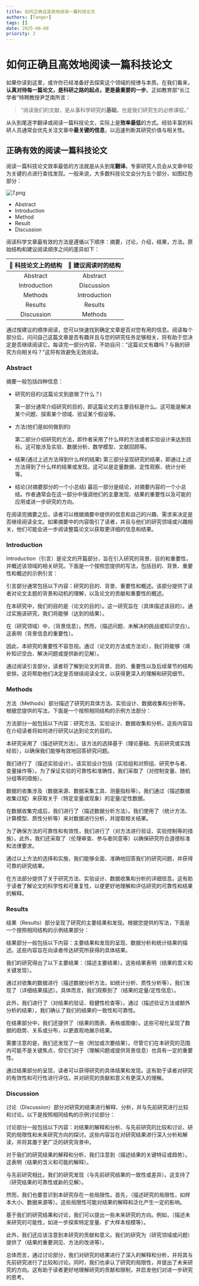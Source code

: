 ```yaml
---
title: 如何正确且高效地阅读一篇科技论文
authors: [Tanger]
tags: []
date: 2025-06-08
priority: 2
---
```


# 如何正确且高效地阅读一篇科技论文

如果你读到这里，或许你已经准备好去探索这个领域的规律与本质。在我们看来，**认真对待每一篇论文，是科研之路的起点，更是最重要的一步**。正如教育部“长江学者”特聘教授尹芝南所言：

> “阅读我们的文献，是从事科学研究的**基础**，也是我们研究生的必修课程。”

从头到尾逐字翻译或阅读一篇科技论文，实际上是**效率最低**的方式。经验丰富的科研人员通常会优先关注文章中**最关键的信息**，以迅速判断其研究价值与相关性。

## 正确有效的阅读一篇科技论文

阅读一篇科技论文效率最低的方法就是从头到尾**翻译**。专家研究人员会从文章中较为关键的点进行查找发现。一般来说，大多数科技论文会分为五个部分，如图红色部分：

![7.png](https://s2.loli.net/2025/06/15/hD3idkFqRsogl1K.png)

- Abstract
- Introduction
- Method
- Result
- Discussion

阅读科学文章最有效的方法是遵循以下顺序：摘要，讨论，介绍，结果，方法。原始结构和建议阅读顺序之间的差异如下：

| 🍑 科技论文上的结构 | 🍒 建议阅读时的结构 |
| :-----------------: | :-----------------: |
|      Abstract       |      Abstract       |
|    Introduction     |     Discussion      |
|       Methods       |    Introduction     |
|       Results       |       Results       |
|     Discussion      |       Methods       |

通过按建议的顺序阅读，您可以快速找到确定文章是否对您有用的信息。阅读每个部分后，问问自己这篇文章是否有趣并且与您的研究任务足够相关，将有助于您决定是否继续阅读它。每读完一部分内容，不妨自问：“这篇论文有趣吗？与我的研究方向相关吗？”这将有效避免无效阅读。

### Abstract

摘要一般包括四种信息：

- 研究的目的(这篇论文到底做了什么？)

  第一部分通常介绍研究的目的，即这篇论文的主要目标是什么。这可能是解决某个问题、探索某个领域、验证某个假设等。

- 方法(他们是如何做到的)

  第二部分介绍研究的方法，即作者采用了什么样的方法或者实验设计来达到目标。这可能涉及实验、数据分析、数学模型、文献回顾等。

- 结果(通过上述方法得到什么样的结果)
  第三部分呈现研究的结果，即通过上述方法得到了什么样的结果或发现。这可以是定量数据、定性观察、统计分析等。

- 结论(对摘要部分的一个小总结)
  最后一部分是结论，对摘要内容的一个小总结。作者通常会在这一部分中强调他们的主要发现、结果的重要性以及可能的应用或进一步研究的方向。

在阅读完摘要之后，读者可以根据摘要中提供的信息和自己的兴趣、需求来决定是否继续阅读全文。如果摘要中的内容吸引了读者，并且与他们的研究领域或兴趣相关，他们可能会进一步阅读整篇论文以获取更详细的信息和结果。

### Introduction

Introduction（引言）是论文的开篇部分，旨在引入研究的背景、目的和重要性，并概述该领域的相关研究。下面是一个按照您提供的写法，包括目的、背景、重要性和概述的示例引言：

引言部分通常包括以下内容：研究的目的、背景、重要性和概述。该部分提供了读者对论文主题的背景和动机的理解，以及论文的贡献和重要性的概述。

在本研究中，我们的目的是（论文的目的）。这一研究旨在（具体描述该目的）。通过实施该研究，我们将能够（达到的结果）。

在（研究领域）中，（背景信息）。然而，（描述问题、未解决的挑战或知识空白）。这表明（背景信息的重要性）。

因此，本研究的重要性不容忽视。通过（论文的方法或方法论），我们将能够（填补知识空白、解决问题或提供新的见解）。

通过阅读引言部分，读者将了解到论文的背景、目的、重要性以及后续章节的结构安排。这将帮助他们决定是否继续阅读全文，以获得更深入的理解和研究细节。

### Methods

方法（Methods）部分描述了研究的具体方法、实验设计、数据收集和分析等。根据您提供的写法，下面是一个按照相同结构的示例方法部分：

方法部分一般包括以下内容：研究方法、实验设计、数据收集和分析。这些内容旨在介绍读者将如何进行研究以达到论文的目的。

本研究采用了（描述研究方法）。该方法的选择基于（理论基础、先前研究或实践经验），以确保我们能够有效地回答研究问题。

我们进行了（描述实验设计）。该实验设计包括（实验组和对照组、研究参与者、变量操作等）。为了保证实验的可靠性和准确性，我们采取了（对控制变量、随机分组等的措施）。

数据的收集涉及（数据来源、数据采集工具、测量指标等）。我们通过（描述数据收集过程）来获取关于（特定变量或现象）的定量/定性数据。

在数据收集完成后，我们进行了（描述数据分析方法）。我们使用了（统计方法、计算模型、质性分析等）来对数据进行分析，并提取相关结果。

为了确保方法的可靠性和有效性，我们进行了（对方法进行验证、实验控制等的措施）。此外，我们还采取了（伦理审查、参与者同意等）以确保研究符合道德标准和法律要求。

通过以上方法的选择和实施，我们能够全面、准确地回答我们的研究问题，并获得可靠的研究结果。

在方法部分提供了关于研究方法、实验设计、数据收集和分析的详细信息。这有助于读者了解论文的科学性和可重复性，以便更好地理解和评估研究的可靠性和结果的解释。

### Results

结果（Results）部分呈现了研究的主要结果和发现。根据您提供的写法，下面是一个按照相同结构的示例结果部分：

结果部分一般包括以下内容：主要结果和发现的呈现、数据分析和统计结果的描述。这些内容旨在向读者传达研究所获得的具体结果。

我们的研究得出了以下主要结果：（描述主要结果）。这些结果表明（结果的意义和关键发现）。

通过对收集的数据进行（描述数据分析方法，如统计分析、质性分析等），我们发现了（详细结果描述）。具体而言，我们观察到了（结果的定量/定性信息）。

此外，我们进行了（对结果的验证、稳健性检查等）。通过（描述验证方法或额外分析的结果），我们确认了我们的结果的一致性和可靠性。

在结果部分中，我们还提供了（结果的图表、表格或图像）。这些可视化呈现了数据的趋势、关系或分布，以更直观地展示结果。

需要注意的是，我们还发现了一些（附加或次要结果）。尽管它们在本研究的范围内可能不是关键焦点，但它们对于（理解问题或提供背景信息）也具有一定的重要性。

通过结果部分的呈现，读者可以获得研究的具体结果和发现。这有助于读者对研究的有效性和可行性进行评估，并对研究的贡献和意义有更深入的理解。

### Discussion

讨论（Discussion）部分对研究的结果进行解释、分析，并与先前研究进行比较和讨论。以下是按照相同结构的示例讨论部分：

讨论部分一般包括以下内容：对结果的解释和分析、与先前研究的比较和讨论、研究的局限性和未来研究方向的探讨。这些内容旨在对研究结果进行深入分析和解读，并将其置于更广泛的研究背景中。

对于我们的研究结果的解释和分析，我们注意到（描述结果的关键特征或趋势）。这表明（结果的含义和可能的解释）。

与先前研究相比，我们的研究发现（与先前研究结果的一致性或差异）。这支持了（研究结果的可靠性或新的见解）。

然而，我们也要意识到本研究存在一些局限性。首先，（描述研究的局限性，如样本大小、数据来源等）。这些局限性可能对结果的解释和泛化产生一定的影响。

基于我们的研究结果和讨论，我们可以提出一些未来研究的方向。例如，（描述未来研究的可能性，如进一步探索特定变量、扩大样本规模等）。

此外，我们还应该注意到本研究的贡献和意义。我们的研究为（研究领域或问题）提供了（结果的重要洞见、方法的改进等）。

总体而言，通过讨论部分，我们对研究的结果进行了深入的解释和分析，并将其与先前研究进行了比较和讨论。同时，我们也承认了研究的局限性，并提出了未来研究的方向。这有助于读者更好地理解研究的贡献和限制，并启发他们对进一步研究的思考。
